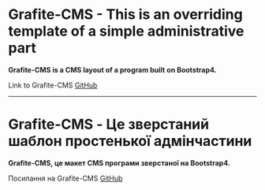 # Grafite-CMS - This is an overriding template of a simple administrative part


**Grafite-CMS is a CMS layout of a program built on Bootstrap4.**


Link to Grafite-CMS [GitHub](https://alexhlv.github.io/Grafite-CMS/)


------------------------------------------------------------

# Grafite-CMS - Це зверстаний шаблон простенької адмінчастини


**Grafite-CMS, це макет CMS програми зверстаної на Bootstrap4.**


Посилання на Grafite-CMS [GitHub](https://alexhlv.github.io/Grafite-CMS/)
